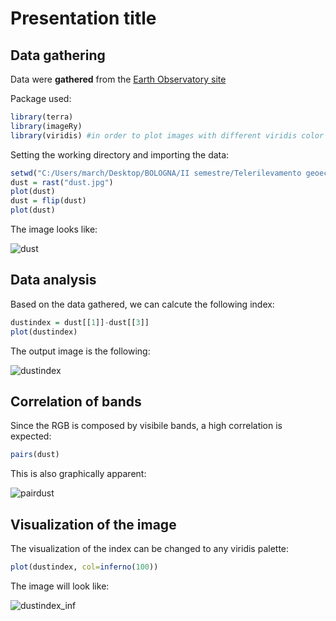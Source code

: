 # Presentation title

## Data gathering

Data were **gathered** from the [Earth Observatory site](https://earthobservatory.nasa.gov/)

Package used:

```r
library(terra)
library(imageRy)
library(viridis) #in order to plot images with different viridis color ramp palettes
```

Setting the working directory and importing the data:
```r
setwd("C:/Users/march/Desktop/BOLOGNA/II semestre/Telerilevamento geoecologico in R")
dust = rast("dust.jpg")
plot(dust)
dust = flip(dust)
plot(dust)
```

The image looks like:

![dust](https://github.com/user-attachments/assets/672ff544-1b6a-4ff1-a9b2-866b99a6874d)

## Data analysis

Based on the data gathered, we can calcute the following index:

```r
dustindex = dust[[1]]-dust[[3]]
plot(dustindex)
```

The output image is the following:

![dustindex](https://github.com/user-attachments/assets/3d7329dd-e6a3-4841-9427-6399ce3ed717)

## Correlation of bands

Since the RGB is composed by visibile bands, a high correlation is expected:

```r
pairs(dust)
```

This is also graphically apparent:

![pairdust](https://github.com/user-attachments/assets/29c14f23-8bce-42a7-a565-6ea69d2439b1)

## Visualization of the image

The visualization of the index can be changed to any viridis palette:

```r
plot(dustindex, col=inferno(100))
```

The image will look like:

![dustindex_inf](https://github.com/user-attachments/assets/472e67d9-505d-45d8-aa07-6703d56e62db)
